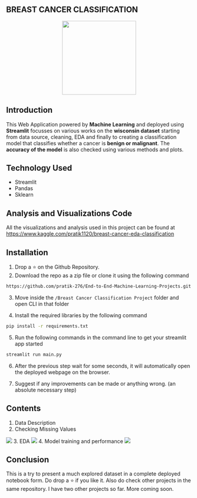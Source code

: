 ## BREAST CANCER CLASSIFICATION

<p align="center"><img src="" height="200" width="200"></p>

## Introduction

This Web Application powered by <b>Machine Learning</b> and deployed using <b>Streamlit</b> focusses on various works on the <b>wisconsin dataset</b> starting from data source, cleaning, EDA and finally to creating a classification model that classifies whether a cancer is <b>benign or malignant</b>. The <b>accuracy of the model</b> is also checked using various methods and plots.

## Technology Used

<ul>
  <li>Streamlit</li>
  <li>Pandas</li>
  <li>Sklearn</li>
</ul>

## Analysis and Visualizations Code
All the visualizations and analysis used in this project can be found at <a href="https://www.kaggle.com/pratik1120/breast-cancer-eda-classification">https://www.kaggle.com/pratik1120/breast-cancer-eda-classification</a>

## Installation

1. Drop a ⭐ on the Github Repository.
2. Download the repo as a zip file or clone it using the following command
```sh
https://github.com/pratik-276/End-to-End-Machine-Learning-Projects.git
```

3. Move inside the ` /Breast Cancer Classification Project ` folder and open CLI in that folder

4. Install the required libraries by the following command
```sh
pip install -r requirements.txt
```

5. Run the following commands in the command line to get your streamlit app started
```sh
streamlit run main.py
```

6. After the previous step wait for some seconds, it will automatically open the deployed webpage on the browser.

7. Suggest if any improvements can be made or anything wrong. (an absolute necessary step)

## Contents

1. Data Description
2. Checking Missing Values
<img src="https://github.com/pratik-276/End-to-End-Machine-Learning-Projects/blob/master/Breast%20Cancer%20Classification%20Project/static/1.PNG">
3. EDA
<img src="https://github.com/pratik-276/End-to-End-Machine-Learning-Projects/blob/master/Breast%20Cancer%20Classification%20Project/static/2.PNG">
4. Model training and performance
<img src="https://github.com/pratik-276/End-to-End-Machine-Learning-Projects/blob/master/Breast%20Cancer%20Classification%20Project/static/3.PNG">

## Conclusion

This is a try to present a much explored dataset in a complete deployed notebook form. Do drop a ⭐ if you like it. Also do check other projects in the same repository. I have two other projects so far. More coming soon.
